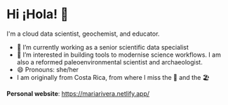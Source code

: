 # Hi ¡Hola! 👋

I'm a cloud data scientist, geochemist, and educator.

- 🔭 I’m currently working as a senior scientific data specialist
- 🌱 I’m interested in building tools to modernise science workflows. I am also a reformed paleoenvironmental scientist and archaeologist.
- 😄 Pronouns: she/her
- I am originally from Costa Rica, from where I miss the 🌳 and the 🏖️


**Personal website**: https://mariarivera.netlify.app/

